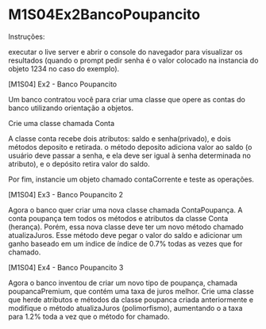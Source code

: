 ﻿# M1S04Ex2BancoPoupancito

Instruções:

executar o live server e abrir o console do navegador para visualizar os resultados (quando o prompt pedir senha é o valor colocado na instancia do objeto 1234 no caso do exemplo).



[M1S04] Ex2 - Banco Poupancito

Um banco contratou você para criar uma classe que opere as contas do banco utilizando orientação a objetos.

Crie uma classe chamada Conta

A classe conta recebe dois atributos: saldo e senha(privado), e dois métodos deposito e retirada. o método deposito adiciona valor ao saldo (o usuário deve passar a senha, e ela deve ser igual à senha determinada no atributo), e o depósito retira valor do saldo.

Por fim, instancie um objeto chamado contaCorrente e teste as operações.

[M1S04] Ex3 - Banco Poupancito 2

Agora o banco quer criar uma nova classe chamada ContaPoupança. A conta poupança tem todos os métodos e atributos da classe Conta (herança). Porém, essa nova classe deve ter um novo método chamado atualizaJuros. Esse método deve pegar o valor do saldo e adicionar um ganho baseado em um índice de índice de 0.7% todas as vezes que for chamado.

[M1S04] Ex4 - Banco Poupancito 3

Agora o banco inventou de criar um novo tipo de poupança, chamada poupancaPremium, que contém uma taxa de juros melhor. Crie uma classe que herde atributos e métodos da classe poupanca criada anteriormente e modifique o método atualizaJuros (polimorfismo), aumentando o a taxa para 1.2% toda a vez que o método for chamado.
